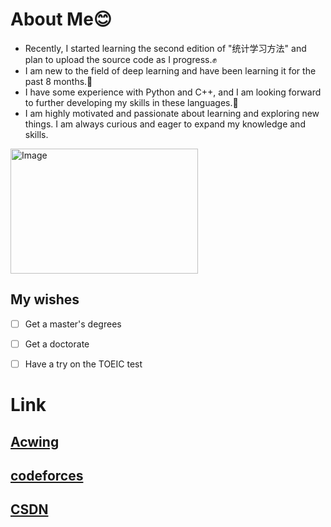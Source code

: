 # About Me😊
* Recently, I started learning the second edition of "统计学习方法" and plan to upload the source code as I progress.✊
* I am new to the field of deep learning and have been learning it for the past 8 months.🙏
* I have some experience with Python and C++, and I am looking forward to further developing my skills in these languages.💪
* I am highly motivated and passionate about learning and exploring new things. I am always curious and eager to expand my knowledge and skills.

<img src="https://github.com/Mahiro2211/Mahiro2211/assets/130811701/c7753ba7-12f9-4f0e-aa1b-26fe6b6c90a0" alt="Image" style="width:300px;height:200px;">

## My wishes

 - [ ] Get a master's degrees
 - [ ] Get a doctorate
 - [ ] Have a try on the TOEIC test


# Link
## [Acwing](https://www.acwing.com/user/myspace/index/207521/)
## [codeforces](https://codeforces.com/profile/douhuanmin)
## [CSDN](https://blog.csdn.net/douhuanmin123?spm=1055.2569.3001.5343)


